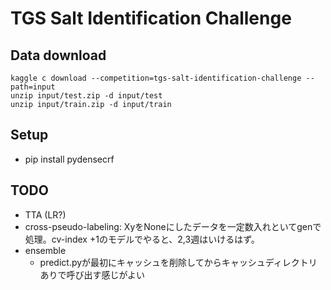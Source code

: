 # TGS Salt Identification Challenge

## Data download

    kaggle c download --competition=tgs-salt-identification-challenge --path=input
    unzip input/test.zip -d input/test
    unzip input/train.zip -d input/train

## Setup

- pip install pydensecrf

## TODO

- TTA (LR?)
- cross-pseudo-labeling: XyをNoneにしたデータを一定数入れといてgenで処理。cv-index +1のモデルでやると、2,3週はいけるはず。
- ensemble
    - predict.pyが最初にキャッシュを削除してからキャッシュディレクトリありで呼び出す感じがよい
